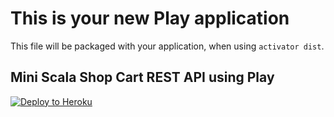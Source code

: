 This is your new Play application
=================================

This file will be packaged with your application, when using `activator dist`.


Mini Scala Shop Cart REST API using Play
-----------------------
[![Deploy to Heroku](https://www.herokucdn.com/deploy/button.png)](https://heroku.com/deploy)

